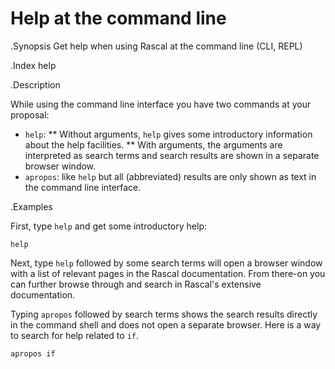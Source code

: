 # Help at the command line

.Synopsis
Get help when using Rascal at the command line (CLI, REPL)

.Index
help

.Description

While using the command line interface you have two commands at your proposal:

* `help`:
  ** Without arguments, `help` gives some introductory information about the help facilities.
  ** With arguments, the arguments are interpreted as search terms and 
     search results are shown in a separate browser window.
* `apropos`: like `help` but all (abbreviated) results are only shown as text in the command line interface.

.Examples

First, type `help` and get some introductory help:

```rascal-shell
help
```

Next, type `help` followed by some search terms will open a browser window 
with a list of relevant pages in the Rascal documentation. 
From there-on you can further browse through and search in 
Rascal's extensive documentation.
   
Typing `apropos` followed by search terms shows the search results directly
in the command shell and does not open a separate browser. Here is a way to search for
help related to `if`.

```rascal-shell
apropos if
```
  
